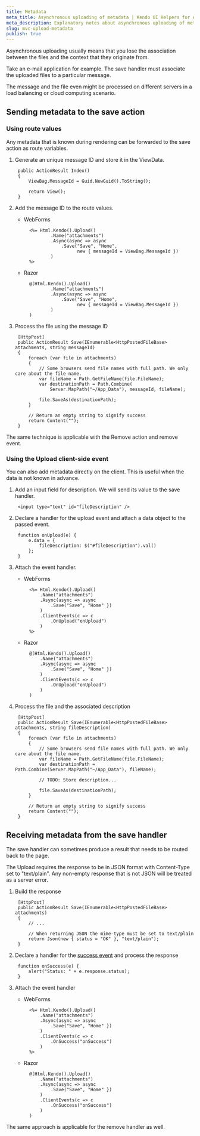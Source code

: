 ```yaml
---
title: Metadata
meta_title: Asynchronous uploading of metadata | Kendo UI Helpers for ASP.NET MVC
meta_description: Explanatory notes about asynchronous uploading of metadata in Kendo UI ASP.NET MVC Helpers.
slug: mvc-upload-metadata
publish: true
---
```


Asynchronous uploading usually means that you lose the association between the files and the context that they originate from.

Take an e-mail application for example. The save handler must associate the uploaded files to a particular message.

The message and the file even might be processed on different servers in a load balancing or cloud computing scenario.

## Sending metadata to the save action

### Using route values

Any metadata that is known during rendering can be forwarded to the save action as route variables.

1. Generate an unique message ID and store it in the ViewData.

        public ActionResult Index()
        {
            ViewBag.MessageId = Guid.NewGuid().ToString();

            return View();
        }

2. Add the message ID to the route values.
    - WebForms

            <%= Html.Kendo().Upload()
                    .Name("attachments")
                    .Async(async => async
                        .Save("Save", "Home",
                              new { messageId = ViewBag.MessageId })
                    )
            %>
    - Razor

            @(Html.Kendo().Upload()
                    .Name("attachments")
                    .Async(async => async
                        .Save("Save", "Home",
                              new { messageId = ViewBag.MessageId })
                    )
            )
3. Process the file using the message ID

        [HttpPost]
        public ActionResult Save(IEnumerable<HttpPostedFileBase> attachments, string messageId)
        {
            foreach (var file in attachments)
            {
                // Some browsers send file names with full path. We only care about the file name.
                var fileName = Path.GetFileName(file.FileName);
                var destinationPath = Path.Combine(
                    Server.MapPath("~/App_Data"), messageId, fileName);

                file.SaveAs(destinationPath);
            }

            // Return an empty string to signify success
            return Content("");
        }

The same technique is applicable with the Remove action and remove event.

### Using the Upload client-side event

You can also add metadata directly on the client. This is useful when the data is not known in advance.

1. Add an input field for description. We will send its value to the save handler.

        <input type="text" id="fileDescription" />

2. Declare a handler for the upload event and attach a data object to the passed event.

        function onUpload(e) {
            e.data = {
                fileDescription: $("#fileDescription").val()
            };
        }

3. Attach the event handler.
    - WebForms

            <%= Html.Kendo().Upload()
                .Name("attachments")
                .Async(async => async
                    .Save("Save", "Home" })
                )
                .ClientEvents(c => c
                    .OnUpload("onUpload")
                )
            %>
    - Razor

            @(Html.Kendo().Upload()
                .Name("attachments")
                .Async(async => async
                    .Save("Save", "Home" })
                )
                .ClientEvents(c => c
                    .OnUpload("onUpload")
                )
            )

4. Process the file and the associated description

        [HttpPost]
        public ActionResult Save(IEnumerable<HttpPostedFileBase> attachments, string fileDescription)
        {
            foreach (var file in attachments)
            {
                // Some browsers send file names with full path. We only care about the file name.
                var fileName = Path.GetFileName(file.FileName);
                var destinationPath = Path.Combine(Server.MapPath("~/App_Data"), fileName);

                // TODO: Store description...

                file.SaveAs(destinationPath);
            }

            // Return an empty string to signify success
            return Content("");
        }

## Receiving metadata from the save handler

The save handler can sometimes produce a result that needs to be routed back to the page.

The Upload requires the response to be in JSON format with Content-Type set to "text/plain". Any non-empty response that is not JSON will be treated as a server error.

1. Build the response

        [HttpPost]
        public ActionResult Save(IEnumerable<HttpPostedFileBase> attachments)
        {
            // ...

            // When returning JSON the mime-type must be set to text/plain
            return Json(new { status = "OK" }, "text/plain");
        }

2. Declare a handler for the [success event](http://www.kendoui.com/documentation/ui-widgets/upload/events.aspx#success) and process the response

        function onSuccess(e) {
            alert("Status: " + e.response.status);
        }

3. Attach the event handler
    - WebForms

            <%= Html.Kendo().Upload()
                .Name("attachments")
                .Async(async => async
                    .Save("Save", "Home" })
                )
                .ClientEvents(c => c
                    .OnSuccess("onSuccess")
                )
            %>
    - Razor

            @(Html.Kendo().Upload()
                .Name("attachments")
                .Async(async => async
                    .Save("Save", "Home" })
                )
                .ClientEvents(c => c
                    .OnSuccess("onSuccess")
                )
            )

The same approach is applicable for the remove handler as well.
